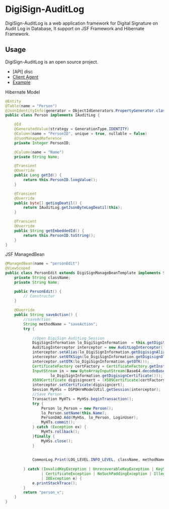 # DigiSign-AuditLog

DigiSign-AuditLog is a web application framework for Digital Signature on Audit Log in Database, It support on JSF Framework and Hibernate Framework.

## Usage

DigiSign-AuditLog is an open source project.

+ [API] disc
+ [Client Agent](https://github.com/pedonline/DigiSign-AuditLog/tree/DigiSign-AuditLog-Client)
+ [Example](https://github.com/pedonline/DigiSign-AuditLog/tree/DigiSign-AuditLog-jsf)

Hibernate Model
```java
@Entity
@Table(name = "Person")
@JsonIdentityInfo(generator = ObjectIdGenerators.PropertyGenerator.class, property = "personID")
public class Person implements IAuditLog {

	@Id
	@GeneratedValue(strategy = GenerationType.IDENTITY)
	@Column(name = "PersonID", unique = true, nullable = false)
	@JsonManagedReference
	private Integer PersonID;

	@Column(name = "Name")
	private String Name;

	@Transient
	@Override
	public Long getId() {
		return this.PersonID.longValue();
	}

	@Transient
	@Override
	public byte[] getLogDeatil() {
		return IAuditLog.getJsonByteLogDeatil(this);
	}

	@Transient
	@Override
	public String getEmbeddedId() {
		return this.PersonID.toString();
	}
}
```
JSF ManagedBean 
```java
@ManagedBean(name = "personEdit")
@ViewScoped
public class PersonEdit extends DigiSignManageBeanTemplate implements Serializable {
	private String className;
	private String Name;

	public PersonEdit() {
		// Constructor
	}
	
	@Override
	public String saveAction() {
		//saveAction
		String methodName = "saveAction";
		try {
			
			//Open DigiSign AuditLog Session
			DigiSignInformation lo_DigiSignInformation  = this.getDigiSignInformation();		
			AuditLogInterceptor interceptor = new AuditLogInterceptor();			
			interceptor.setAlias(lo_DigiSignInformation.getDigisignAlias());
			interceptor.setOTKSign(lo_DigiSignInformation.getDigisignOTK());		
			interceptor.setOTK(lo_DigiSignInformation.getOTK());		
			CertificateFactory certFactory = CertificateFactory.getInstance("X.509");
			InputStream in = new ByteArrayInputStream(Base64.decodeBase64(
					lo_DigiSignInformation.getDigisignCertificate()));
			X509Certificate digisigncert = (X509Certificate)certFactory.generateCertificate(in);
			interceptor.setCertificate(digisigncert);
			Session MyHSs = DSPOHrmModelUtil.getSession(interceptor);		
			//Save Person
			Transaction MyHTs = MyHSs.beginTransaction();							
			try {
				Person lo_Person = new Person();
				lo_Person.setName(this.Name);			
				PersonDAO.Add(MyHSs, lo_Person, LoginUser);
				MyHTs.commit();
			} catch (Exception ex) {
				MyHTs.rollback();
			}finally {
				MyHSs.close();
			}
			
			
			CommonLog.Print(LOG_LEVEL.INFO_LEVEL, className, methodName, "[END]");
			
		} catch (InvalidKeyException | UnrecoverableKeyException | KeyStoreException | NoSuchAlgorithmException
				| CertificateException | NoSuchPaddingException | IllegalBlockSizeException | BadPaddingException
				| IOException e) {
			e.printStackTrace();
		}
		return "person_v";
	}
}
```
